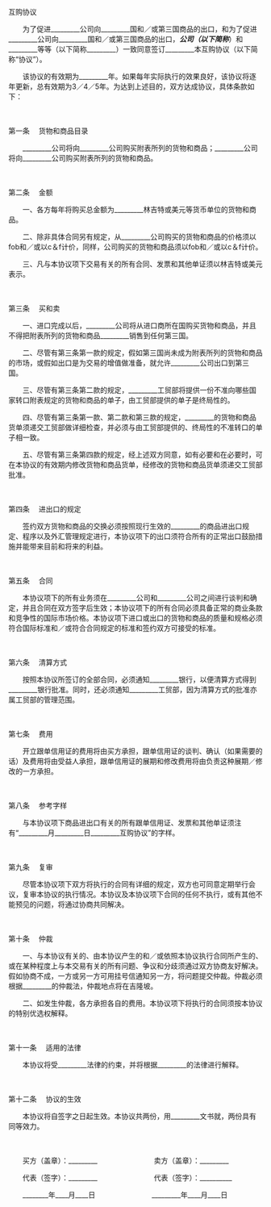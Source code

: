 



互购协议



 

　　为了促进_________公司向_________国和／或第三国商品的出口，和为了促进_________公司向_________国和／或第三国商品的出口，_________公司（以下简称_________）和_________等等（以下简称_________）一致同意签订_________本互购协议（以下简称“协议”）。

　　该协议的有效期为_________年。如果每年实际执行的效果良好，该协议将逐年更新，总有效期为3／4／5年。为达到上述目的，双方达成协议，具体条款如下：

　　

第一条
　货物和商品目录

　　_________公司将向_________公司购买附表所列的货物和商品；_________公司将向_________公司购买附表所列的货物和商品。

　　

第二条
　金额

　　一、各方每年将购买总金额为_________林吉特或美元等货币单位的货物和商品。

　　二、除非具体合同另有规定，从_________公司购买的货物和商品的价格须以fob和／或以c＆f计价，同样，公司购买的货物和商品须以fob和／或以c＆f计价。

　　三、凡与本协议项下交易有关的所有合同、发票和其他单证须以林吉特或美元表示。

　　

第三条
　买和卖

　　一、进口完成以后，_________公司将从进口商所在国购买货物和商品，并且不得把附表所列的货物和商品_________销售到任何第三国。

　　二、尽管有第三条第一款的规定，假如第三国尚未成为附表所列的货物和商品的市场，或假如出口是为交易的增值做准备，就允许_________公司出口到第三国。

　　三、尽管有第三条第二款的规定，_________工贸部将提供一份不准向哪些国家转口附表规定的货物和商品的单子，由工贸部提供的单子是终局性的。

　　四、尽管有第三条第一款、第二款和第三款的规定，_________的货物和商品货单须递交工贸部做详细检查，并必须与由工贸部提供的、终局性的不准转口的单子相一致。

　　五、尽管有第三条第四款的规定，经上述双方同意，如有必要和在必要时，可在本协议的有效期内修改货物和商品货单，经修改的货物和商品货单须递交工贸部批准。

　　

第四条
　进出口的规定

　　签约双方货物和商品的交换必须按照现行生效的_________的商品进出口规定、程序以及外汇管理规定进行，本协议项下的出口须符合所有的正常出口鼓励措施并能带来目前和将来的利益。

　　

第五条
　合同

　　本协议项下的所有业务须在_________公司和_________公司之间进行谈判和确定，并且合同在双方签字后生效；本协议项下的所有合同必须具备正常的商业条款和竞争性的国际市场价格。本协议项下进口或出口的货物和商品的质量和规格必须符合国际标准和／或符合合同规定的标准和签约双方可接受的标准。

　　

第六条
　清算方式

　　按照本协议所签订的全部合同，必须通知_________银行，以便清算方式得到_________银行批准。同时，还必须通知_________工贸部，因为清算方式的批准亦属工贸部的管理范围。

　　

第七条
　费用

　　开立跟单信用证的费用将由买方承担，跟单信用证的谈判、确认（如果需要的话）及费用将由受益人承担，跟单信用证的展期和修改费用将由负责这种展期／修改的一方承担。

　　

第八条
　参考字样

　　与本协议项下商品进出口有关的所有跟单信用证、发票和其他单证须注有“_________月_________日_________互购协议”的字样。

　　

第九条
　复审

　　尽管本协议项下双方将执行的合同有详细的规定，双方也可同意定期举行会议，复审本协议的执行情况。本协议及本协议项下合同的任何不执行，或有其他不能预见的问题，将通过协商共同解决。

　　

第十条
　仲裁

　　一、与本协议有关的、由本协议产生的和／或依照本协议执行合同所产生的、或在某种程度上与本交易有关的所有问题、争议和分歧须通过双方协商友好解决。假如协商不成，一方或另一方可用挂号信通知另一方，将问题提交仲裁。仲裁必须根据_________的仲裁法，仲裁地点将在吉隆坡。

　　二、如发生仲裁，各方承担各自的费用。本协议项下将执行的合同须按本协议的特别优选权解释。

　　

第十一条
　适用的法律

　　本协议将受_________法律的约束，并将根据_________的法律进行解释。

　　

第十二条
　协议的生效

　　本协议将自签字之日起生效。本协议共两份，用_________文书就，两份具有同等效力。

　　

　　买方（盖章）：_________　　　　　　　　卖方（盖章）：_________　　

　　代表（签字）：_________　　　　　　　　代表（签字）：__________

　　________年____月____日　　　　　　　　_________年____月____日